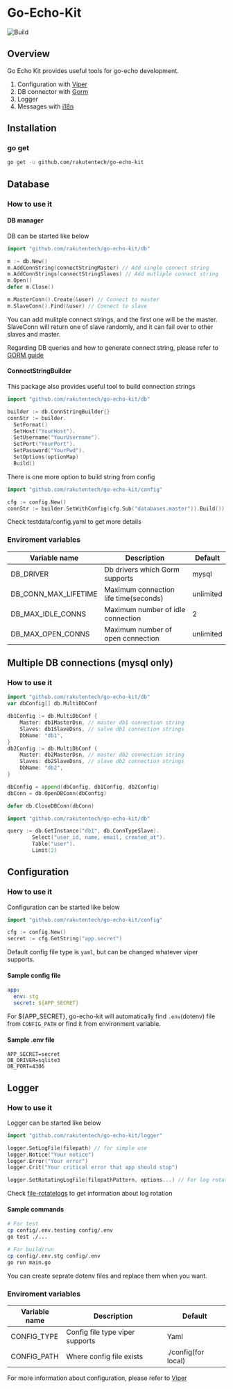 # Go-Echo-Kit

![Build](https://github.com/rakutentech/go-echo-kit/workflows/go-echo-kit/badge.svg)

## Overview
Go Echo Kit provides useful tools for go-echo development.

1. Configuration with [Viper](https://github.com/spf13/viper)
2. DB connector with [Gorm](https://github.com/jinzhu/gorm)
3. Logger
4. Messages with [i18n](https://github.com/nicksnyder/go-i18n)

## Installation
### go get
```bash
go get -u github.com/rakutentech/go-echo-kit
```

## Database
### How to use it
#### DB manager
DB can be started like below
```go
import "github.com/rakutentech/go-echo-kit/db"

m := db.New()
m.AddConnString(connectStringMaster) // Add single connect string
m.AddConnStrings(connectStringSlaves) // Add mutliple connect string
m.Open()
defer m.Close()

m.MasterConn().Create(&user) // Connect to master
m.SlaveConn().Find(&user) // Connect to slave
```
You can add mulitple connect strings, and the first one will be the master.
SlaveConn will return one of slave randomly, and it can fail over to other slaves and master.

Regarding DB queries and how to generate connect string, please refer to [GORM guide](http://gorm.io/docs/index.html)

#### ConnectStringBuilder
This package also provides useful tool to build connection strings
```go
import "github.com/rakutentech/go-echo-kit/db"

builder := db.ConnStringBuilder{}
connStr := builder.
  SetFormat()
  SetHost("YourHost").
  SetUsername("YourUsername").
  SetPort("YourPort").
  SetPassword("YourPwd").
  SetOptions(optionMap)
  Build()
```
There is one more option to build string from config

```go
import "github.com/rakutentech/go-echo-kit/config"

cfg := config.New()
connStr := builder.SetWithConfig(cfg.Sub("databases.master")).Build())
```
Check testdata/config.yaml to get more details


### Enviroment variables
| Variable name        | Description                                | Default     |
| -----------          | -----------                                | ----------- |
| DB_DRIVER            | Db drivers which Gorm supports             | mysql       |
| DB_CONN_MAX_LIFETIME | Maximum connection life time(seconds)      | unlimited   |
| DB_MAX_IDLE_CONNS    | Maximum number of idle connection          | 2           |
| DB_MAX_OPEN_CONNS    | Maximum number of open connection          | unlimited   |

## Multiple DB connections (mysql only)
### How to use it
```go
import "github.com/rakutentech/go-echo-kit/db"
var dbConfig[] db.MultiDbConf

db1Config := db.MultiDbConf {
    Master: db1MasterDsn, // master db1 connection string
    Slaves: db1SlaveDsns, // salve db1 connection strings
    DbName: "db1",
}
db2Config := db.MultiDbConf {
    Master: db2MasterDsn, // master db2 connection string
    Slaves: db2SlaveDsns, // slave db2 connection strings
    DbName: "db2",
}

dbConfig = append(dbConfig, db1Config, db2Config)
dbConn = db.OpenDBConn(dbConfig)

defer db.CloseDBConn(dbConn)
```
```go
import "github.com/rakutentech/go-echo-kit/db"

query := db.GetInstance("db1", db.ConnTypeSlave).
		Select("user_id, name, email, created_at").
		Table("user").
		Limit(2)
```

## Configuration
### How to use it
Configuration can be started like below
```go
import "github.com/rakutentech/go-echo-kit/config"

cfg := config.New()
secret := cfg.GetString("app.secret")
```
Default config file type is `yaml`, but can be changed whatever viper supports.

#### Sample config file
```yaml
app:
  env: stg
  secret: ${APP_SECRET}
```
For ${APP_SECRET}, go-echo-kit will automatically find `.env`(dotenv) file from `CONFIG_PATH` or find it from environment variable.

#### Sample .env file
```
APP_SECRET=secret
DB_DRIVER=sqlite3
DB_PORT=4306
```

## Logger
### How to use it
Logger can be started like below
```go
import "github.com/rakutentech/go-echo-kit/logger"

logger.SetLogFile(filepath) // for simple use
logger.Notice("Your notice")
logger.Error("Your error")
logger.Crit("Your critical error that app should stop")

logger.SetRotatingLogFile(filepathPattern, options...) // For log rotation
```
Check [file-rotatelogs](https://github.com/lestrrat-go/file-rotatelogs) to get information about log rotation

#### Sample commands
```sh
# For test
cp config/.env.testing config/.env
go test ./...

# For build/run
cp config/.env.stg config/.env
go run main.go
```
You can create seprate dotenv files and replace them when you want.

### Enviroment variables
| Variable name      | Description                       | Default                     |
| -----------        | -----------                       | -----------                 |
| CONFIG_TYPE        | Config file type viper supports   | Yaml                        |
| CONFIG_PATH        | Where config file exists          | ./config(for local)         |

For more information about configuration, please refer to [Viper](https://github.com/spf13/viper)
